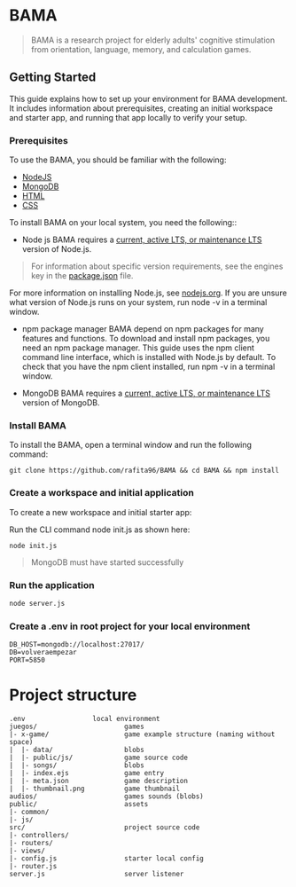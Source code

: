# BAMA

> BAMA is a research project for elderly adults' cognitive stimulation from orientation, language, memory, and calculation games.

## Getting Started
This guide explains how to set up your environment for BAMA development. It includes information about prerequisites, creating an initial workspace and starter app, and running that app locally to verify your setup.

### Prerequisites
To use the BAMA, you should be familiar with the following:
- [NodeJS](https://nodejs.org/en/)
- [MongoDB](https://www.mongodb.com/)
- [HTML](https://developer.mozilla.org/en-US/docs/Learn/HTML/Introduction_to_HTML)
- [CSS](https://developer.mozilla.org/en-US/docs/Learn/CSS/First_steps)

To install BAMA on your local system, you need the following::
* Node js
BAMA requires a [current, active LTS, or maintenance LTS](https://nodejs.org/en/about/releases/)  version of Node.js.
> For information about specific version requirements, see the engines key in the [package.json](https://github.com/rafita96/BAMA/blob/master/package.json) file.

For more information on installing Node.js, see [nodejs.org](https://nodejs.org/en/). If you are unsure what version of Node.js runs on your system, run node -v in a terminal window.

* npm package manager
BAMA depend on npm packages for many features and functions. To download and install npm packages, you need an npm package manager. This guide uses the npm client command line interface, which is installed with Node.js by default. To check that you have the npm client installed, run npm -v in a terminal window.

* MongoDB
BAMA requires a [current, active LTS, or maintenance LTS](https://docs.mongodb.com/manual/installation/)  version of MongoDB.

### Install BAMA
To install the BAMA, open a terminal window and run the following command:
```
git clone https://github.com/rafita96/BAMA && cd BAMA && npm install
```

### Create a workspace and initial application
To create a new workspace and initial starter app:

Run the CLI command node init.js as shown here:
```
node init.js
```
> MongoDB must have started successfully

### Run the application
```bash
node server.js
```

### Create a .env in root project for your local environment
```
DB_HOST=mongodb://localhost:27017/
DB=volveraempezar
PORT=5850
```

# Project structure

```
.env			     local environment
juegos/                      games
|- x-game/                   game example structure (naming without space)
|  |- data/                  blobs
|  |- public/js/             game source code
|  |- songs/                 blobs
|  |- index.ejs              game entry
|  |- meta.json              game description
|  |- thumbnail.png          game thumbnail
audios/                      games sounds (blobs)
public/                      assets
|- common/             
|- js/                   
src/                         project source code
|- controllers/             
|- routers/                   
|- views/             
|- config.js                 starter local config
|- router.js                 
server.js                    server listener
```
